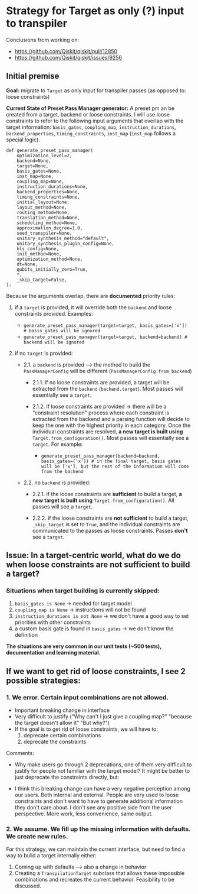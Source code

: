 # Strategy for Target as only (?) input to transpiler

Conclusions from working on:

- https://github.com/Qiskit/qiskit/pull/12850
- https://github.com/Qiskit/qiskit/issues/9256


## Initial premise

**Goal:** migrate to `Target` as only input for transpiler passes (as opposed to: loose constraints)

**Current State of Preset Pass Manager generator:** A preset pm an be created from a target, backend or loose constraints. I will use loose constraints to refer to the following input arguments that overlap with the target information: `basis_gates`, `coupling_map`, `instruction_durations`, `backend_properties`, `timing_constraints`, `inst_map` (`inst_map` follows a special logic).

```
def generate_preset_pass_manager(
    optimization_level=2,
    backend=None,
    target=None,
    basis_gates=None,
    inst_map=None,
    coupling_map=None,
    instruction_durations=None,
    backend_properties=None,
    timing_constraints=None,
    initial_layout=None,
    layout_method=None,
    routing_method=None,
    translation_method=None,
    scheduling_method=None,
    approximation_degree=1.0,
    seed_transpiler=None,
    unitary_synthesis_method="default",
    unitary_synthesis_plugin_config=None,
    hls_config=None,
    init_method=None,
    optimization_method=None,
    dt=None,
    qubits_initially_zero=True,
    *,
    _skip_target=False,
):
```

Because the arguments overlap, there are **documented** priority rules:

1. if a `target` is provided, it will override both the `backend` and loose constraints provided. Examples: 
    - `generate_preset_pass_manager(target=target, basis_gates=['x']) # basis_gates will be ignored`
    - `generate_preset_pass_manager(target=target, backend=backend) # backend will be ignored`
2. if no `target` is provided:

    - 2.1. a `backend` is provided --> the method to build the `PassManagerConfig` will be different (`PassManagerConfig.from_backend`)
        - 2.1.1. if no loose constraints are provided, a target will be extracted from the `backend` (`backend.target`). Most passes will essentially see a `target`.

        - 2.1.2. if loose constraints are provided -> there will be a "constraint resolution" process where each constraint is extracted from the backend and a parsing function will decide to keep the one with the highest priority in each category. 
        Once the individual constraints are resolved, **a new target is built using** `Target.from_configuration()`. Most passes will essentially see a `target`. For example:
            - `generate_preset_pass_manager(backend=backend, basis_gates=['x']) # in the final target, basis gates will be ['x'], but the rest of the information will come from the backend`

    - 2.2. no `backend` is provided:

        - 2.2.1. if the loose constraints are **sufficient** to build a target, **a new target is built using** `Target.from_configuration()`. All passes will see a `target`.

        - 2.2.2. if the loose constraints are **not sufficient** to build a target, `_skip_target` is set to `True`, and the individual constraints are communicated to the passes as loose constraints. Passes **don't** see a `target`.

## Issue: In a target-centric world, what do we do when loose constraints are not sufficient to build a target?

### Situations when target building is currently skipped:

1. `basis_gates is None` -> needed for target model
2. `coupling_map is None` -> instructions will not be found
3. `instruction_durations is not None` -> we don't have a good way to set priorities with other constraints
4. a custom basis gate is found in `basis_gates` -> we don't know the definition


**The situations are very common in our unit tests (~500 tests), documentation and learning material.** 

## If we want to get rid of loose constraints, I see 2 possible strategies:

### 1. We error. Certain input combinations are not allowed.

- Important breaking change in interface
- Very difficult to justify ("Why can't I just give a coupling map?" "because the target doesn't allow it" "But why?")
- If the goal is to get rid of loose constraints, we will have to:
    1. deprecate certain combinations
    2. deprecate the constraints


Comments: 

- Why make users go through 2 deprecations, one of them very difficult to justify for people not familiar with the target model? It might be better to just deprecate the constraints directly, but:

- I think this breaking change can have a very negative perception among our users. Both internal and external. People are very used to loose constraints and don't want to have to generate additional information they don't care about. I don't see any positive side from the user perspective. More work, less convenience, same output.


### 2. We assume. We fill up the missing information with defaults. We create new rules.

For this strategy, we can maintain the current interface, but need to find a way to build a target internally either:

1. Coming up with defaults --> also a change in behavior
2. Creating a `TranspilationTarget` subclass that allows these impossible combinations and recreates the current behavior. Feasibility to be discussed.

